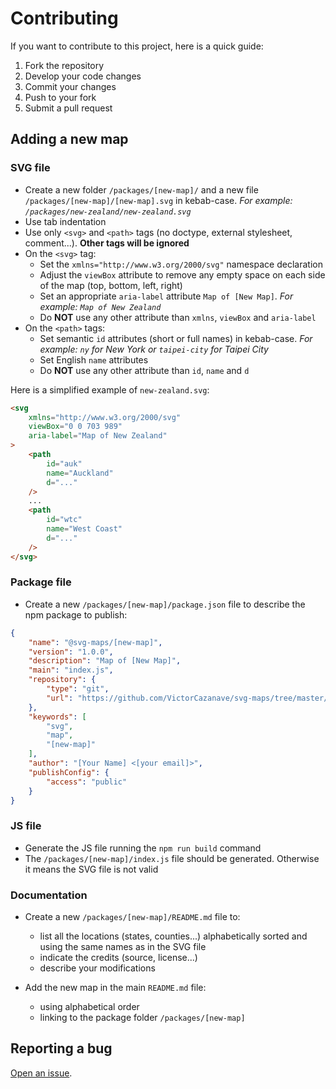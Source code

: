 # Contributing

If you want to contribute to this project, here is a quick guide:
1. Fork the repository
2. Develop your code changes
3. Commit your changes
4. Push to your fork
5. Submit a pull request

## Adding a new map

### SVG file
* Create a new folder `/packages/[new-map]/` and a new file `/packages/[new-map]/[new-map].svg` in kebab-case. _For example: `/packages/new-zealand/new-zealand.svg`_
* Use tab indentation
* Use only `<svg>` and `<path>` tags (no doctype, external stylesheet, comment...). __Other tags will be ignored__
* On the `<svg>` tag:
  * Set the `xmlns="http://www.w3.org/2000/svg"` namespace declaration
  * Adjust the `viewBox` attribute to remove any empty space on each side of the map (top, bottom, left, right)
  * Set an appropriate `aria-label` attribute `Map of [New Map]`. _For example: `Map of New Zealand`_
  * Do __NOT__ use any other attribute than `xmlns`, `viewBox` and `aria-label`
* On the `<path>` tags:
  * Set semantic `id` attributes (short or full names) in kebab-case. _For example: `ny` for New York or `taipei-city` for Taipei City_
  * Set English `name` attributes
  * Do __NOT__ use any other attribute than `id`, `name` and `d`

Here is a simplified example of `new-zealand.svg`:
```html
<svg
	xmlns="http://www.w3.org/2000/svg"
	viewBox="0 0 703 989"
	aria-label="Map of New Zealand"
> 
	<path
		id="auk"
		name="Auckland"
		d="..."
	/>
	...
	<path
		id="wtc"
		name="West Coast"
		d="..."
	/>
</svg>
```

### Package file
* Create a new `/packages/[new-map]/package.json` file to describe the npm package to publish:
```json
{
	"name": "@svg-maps/[new-map]",
	"version": "1.0.0",
	"description": "Map of [New Map]",
	"main": "index.js",
	"repository": {
		"type": "git",
		"url": "https://github.com/VictorCazanave/svg-maps/tree/master/packages/[new-map]"
	},
	"keywords": [
		"svg",
		"map",
		"[new-map]"
	],
	"author": "[Your Name] <[your email]>",
	"publishConfig": {
		"access": "public"
	}
}

```

### JS file
* Generate the JS file running the `npm run build` command
* The `/packages/[new-map]/index.js` file should be generated. Otherwise it means the SVG file is not valid

### Documentation
* Create a new `/packages/[new-map]/README.md` file to:
  * list all the locations (states, counties...) alphabetically sorted and using the same names as in the SVG file
  * indicate the credits (source, license...)
  * describe your modifications

* Add the new map in the main `README.md` file:
  * using alphabetical order
  * linking to the package folder `/packages/[new-map]`

## Reporting a bug
[Open an issue](https://github.com/VictorCazanave/svg-maps/issues/new).
